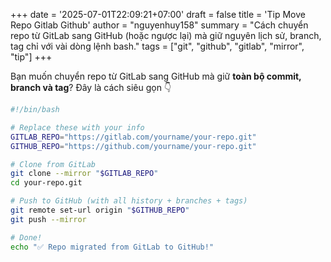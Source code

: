 +++
date = '2025-07-01T22:09:21+07:00'
draft = false
title = 'Tip Move Repo Gitlab Github'
author = "nguyenhuy158"
summary = "Cách chuyển repo từ GitLab sang GitHub (hoặc ngược lại) mà giữ nguyên lịch sử, branch, tag chỉ với vài dòng lệnh bash."
tags = ["git", "github", "gitlab", "mirror", "tip"]
+++


Bạn muốn chuyển repo từ GitLab sang GitHub mà giữ **toàn bộ commit, branch và tag**? Đây là cách siêu gọn 👇

```bash
#!/bin/bash

# Replace these with your info
GITLAB_REPO="https://gitlab.com/yourname/your-repo.git"
GITHUB_REPO="https://github.com/yourname/your-repo.git"

# Clone from GitLab
git clone --mirror "$GITLAB_REPO"
cd your-repo.git

# Push to GitHub (with all history + branches + tags)
git remote set-url origin "$GITHUB_REPO"
git push --mirror

# Done!
echo "✅ Repo migrated from GitLab to GitHub!"
```